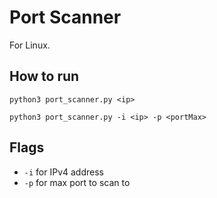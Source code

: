 # Port Scanner

For Linux.

## How to run
```
python3 port_scanner.py <ip>
```

```
python3 port_scanner.py -i <ip> -p <portMax>
```

## Flags
- `-i` for IPv4 address
- `-p` for max port to scan to
